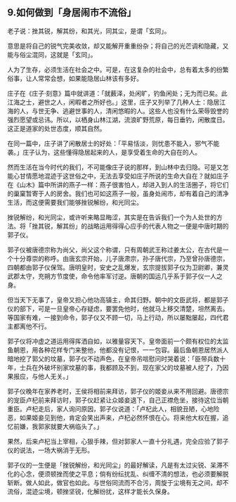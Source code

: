 ## 9.如何做到「身居闹市不流俗」
老子说：挫其锐，解其纷，和其光，同其尘，是谓「玄同」。


意思是将自己的锐气完美收敛，却又能解开重重纷杂；将自己的光芒调和隐藏，又能与俗尘混同，这就是「玄同」。


人为了生存，必须生活在社会之中。可是，在这复杂的社会中，总有着太多的纷繁俗事，让人常常会想，如果能隐居山林该有多好。


庄子在《庄子·刻意》篇中就讲道：「就薮泽，处闲旷，钓鱼闲处；无为而已矣。此江海之士，避世之人，闲暇者之所好也。」这里，庄子又列举了几种人士：隐居江海的人，与世无争、逃避世事的人，清闲悠暇的人。这些人也没有什么荣辱毁誉的强烈愿望或忌讳。所以，以栖身山林江湖，流浪旷野荒原，每日垂钓，闲散度日。这正是道家的处世态度，顺其自然。


在同一篇中，庄子讲了闲散居士的好处：「平易恬淡，则忧患不能入，邪气不能袭。」庄子认为，这些懂得隐居起来的人，是享受着生命的大自在的人。


然而生活在当今时代的我们，不可能像庄子说的那样，到山林中去归隐。可是又怎能心甘情愿地混迹于这世俗之中，无法去享受如庄子所说的生命大自在？就如庄子在《山木》篇中所讲的燕子一样：燕子很害怕人，却进入到人的生活圈子，将它们的巢窠暂寄于人的房舍。我们也可如这燕子一般，虽身处闹市，却有着自己的清净生活，而这便需要我们能够挫锐解纷，和光同尘。


挫锐解纷，和光同尘，或许听来略显晦涩，其实是在告诉我们一个为人处世的方法。将「挫其锐，解其纷」的战略运用得得心应手的代表人物之一便是中唐时期的郭子仪。


郭子仪被唐德宗称为尚父，尚父这个称谓，只有周朝武王称过姜太公，在古代是一个十分尊崇的称呼。由唐玄宗开始，儿子唐肃宗，孙子唐代宗，乃至曾孙唐德宗，四朝都由郭子仪保驾。唐明皇时，安史之乱爆发，玄宗提拔郭子仪为卫尉卿，兼灵武郡太守，充朔方节度使，命令他率军讨逆。唐朝的国运几乎系于郭子仪一人之身。


但当天下无事了，皇帝又担心他功高镇主，命其归野。朝中的文臣武将，都是郭子仪的部下，可是一旦皇帝心存疑虑，要罢免他时，他就马上移交清楚，坦然离去。等国家有难，一接到命令，郭子仪又不顾一切，马上行动，所以屡黜屡起，四代君主都离他不行。


郭子仪将冲虚之道运用得挥洒自如，以雅量容天下。皇帝面前一个颇有权位的太监鱼朝恩，用各种花样专门来整他，他都没有记恨，一一包容。最后鱼朝恩居然派人暗地挖了郭父的坟墓，郭子仪不动声色，在皇帝吊唁慰问时哭着说：「臣带兵数十年，士兵在外破坏别家坟墓的事，我都顾及不到，现在家父的坟墓被人挖了，乃因果报应，与他人无关。」


郭子仪晚年在家养老时，王侯将相前来拜访，郭子仪的姬妾从来不用回避。唐德宗的宠臣卢杞前来拜访时，郭子仪赶紧让众姬妾退下，自己正襟危坐，接待这位当朝重臣。卢杞走后，家人询问原因，郭子仪说道：「卢杞此人，相貌丑陋，心地险恶，如果姬妾见到他，肯定会笑出声来，卢杞必然怀恨在心。将来他大权在握，追忆前嫌，我郭家就要大祸临头了。」


果然，后来卢杞当上宰相，心狠手辣，但对郭家人一直十分礼遇，完全应验了郭子仪的说法，一场大祸消于无形。


郭子仪的一生便是「挫锐解纷，和光同尘」的最好解读，凡是有太过尖锐、呆滞不化的心念，便须顿挫而使之平息；倘有纷纭扰乱、纠缠不清的想法，也必须要解脱斩断。做人如此，做官也如此。与世俗同流而不合污，周旋于尘境有无之间，却不流俗，混迹尘境，顿挫坚锐，化解纷扰，这样才能长久保身。

